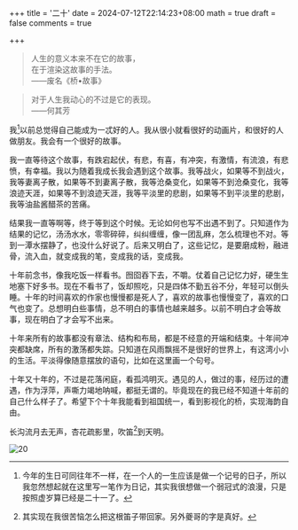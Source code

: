 +++
title = '二十'
date = 2024-07-12T22:14:23+08:00
math = true 
draft = false
comments = true

+++

>人生的意义本来不在它的故事，<br>
>在于渲染这故事的手法。<br>
>——废名《桥•故事》<br>

> 对于人生我动心的不过是它的表现。<br>
> ——何其芳<br>

我[^1]以前总觉得自己能成为一忒好的人。我从很小就看很好的动画片，和很好的人做朋友。我会有一个很好的故事。

我一直等待这个故事，有跌宕起伏，有悲，有喜，有冲突，有激情，有流浪，有悲愤，有幸福。我以为随着我成长我会遇到这个故事。我等战火，如果等不到战火，我等妻离子散，如果等不到妻离子散，我等沧桑变化，如果等不到沧桑变化，我等浪迹天涯，如果等不到浪迹天涯，我等平淡里的悲剧，如果等不到平淡里的悲剧，我等油盐酱醋茶的苦痛。 

结果我一直等啊等，终于等到这个时候。无论如何也写不出遇不到了。只知道作为结果的记忆，汤汤水水，零零碎碎，纠纠缠缠，像一团乱麻，怎么梳理也不对。等到一潭水摆静了，也没什么好说了。后来又明白了，这些记忆，是要磨成粉，融进骨，流入血，就变成我的笔，变成我的话，变成我。 

十年前念书，像我吃饭一样看书。囫囵吞下去，不嚼。仗着自己记忆力好，硬生生地塞下好多书。现在不看书了，饭却照吃，只是四体不勤五谷不分，年轻可以倒头睡。十年的时间喜欢的作家也慢慢都是死人了，喜欢的故事也慢慢变了，喜欢的口气也变了。总想明白些事情，总不明白的事情也越来越多。以前不明白才会等故事，现在明白了才会写不出来。 

十年来所有的故事都没有章法、结构和布局，都是不经意的开端和结束。十年间冲突都缺席，所有的激荡都失踪。只知道在风雨飘摇不是很好的世界上，有这湾小小的生活。平淡得像随意摆放的语句，比如在这里画一个句号。

十年又十年的，不过是花落闲庭，看孤鸿明灭。遇见的人，做过的事，经历过的遭遇，作为浮萍，声嘶力竭地呐喊，都挺无谓的。毕竟现在的我已经不知道十年前的自己什么样子了。希望下个十年我能看到祖国统一，看到影视化的桥，实现海韵自由。

长沟流月去无声，杏花疏影里，吹笛[^2]到天明。

![20](https://pic1.zhimg.com/80/v2-3e9a9478da685cf509e1a286a80d0367_1440w.jpeg)

[^1]:今年的生日可同往年不一样，在一个人的一生应该是做一个记号的日子，所以我忽然想起就在这里写一笔作为日记，其实我很想做一个弱冠式的浪漫，只是按照虚岁算已经是二十一了。
[^2]:其实现在我很苦恼怎么把这根笛子带回家。另外夔哥的字是真好。
